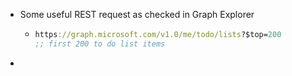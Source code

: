 - Some useful REST request as checked in Graph Explorer
	- ```clojure (println "Hello World!")
	  https://graph.microsoft.com/v1.0/me/todo/lists?$top=200
	  ;; first 200 to do list items
	  
	  
	  ```
-